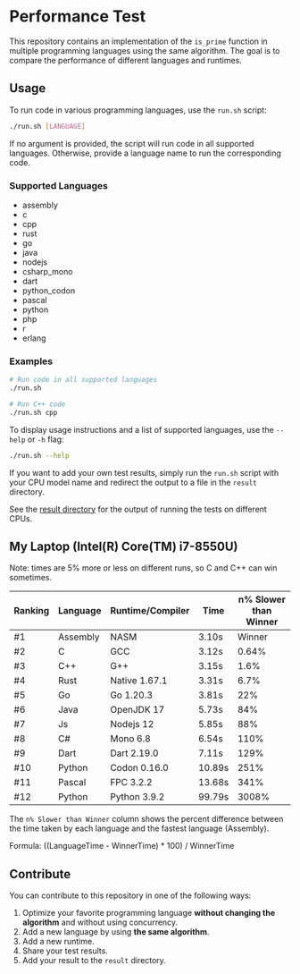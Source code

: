 # Performance Test

This repository contains an implementation of the `is_prime` function in multiple programming languages using the same algorithm. The goal is to compare the performance of different languages and runtimes.

## Usage

To run code in various programming languages, use the `run.sh` script:

```bash
./run.sh [LANGUAGE]
```

If no argument is provided, the script will run code in all supported languages. Otherwise, provide a language name to run the corresponding code.

### Supported Languages
- assembly
- c
- cpp
- rust
- go
- java
- nodejs
- csharp_mono
- dart
- python_codon
- pascal
- python
- php
- r
- erlang

### Examples
```bash
# Run code in all supported languages
./run.sh

# Run C++ code
./run.sh cpp
```

To display usage instructions and a list of supported languages, use the `--help` or `-h` flag:

```bash
./run.sh --help
```

If you want to add your own test results, simply run the `run.sh` script with your CPU model name and redirect the output to a file in the `result` directory.

See the [result directory](./result) for the output of running the tests on different CPUs.

## My Laptop (Intel(R) Core(TM) i7-8550U)

Note: times are 5% more or less on different runs, so C and C++ can win sometimes.

| Ranking | Language | Runtime/Compiler | Time   | n% Slower than Winner |
| ------- | -------- | ---------------- | ------ | --------------------- |
| #1      | Assembly | NASM             | 3.10s  | Winner                |
| #2      | C        | GCC              | 3.12s  | 0.64%                 |
| #3      | C++      | G++              | 3.15s  | 1.6%                  |
| #4      | Rust     | Native 1.67.1    | 3.31s  | 6.7%                  |
| #5      | Go       | Go 1.20.3        | 3.81s  | 22%                   |
| #6      | Java     | OpenJDK 17       | 5.73s  | 84%                   |
| #7      | Js       | Nodejs 12        | 5.85s  | 88%                   |
| #8      | C#       | Mono 6.8         | 6.54s  | 110%                  |
| #9      | Dart     | Dart 2.19.0      | 7.11s  | 129%                  |
| #10     | Python   | Codon 0.16.0     | 10.89s | 251%                  |
| #11     | Pascal   | FPC 3.2.2        | 13.68s | 341%                  |
| #12     | Python   | Python 3.9.2     | 99.79s | 3008%                 |

The `n% Slower than Winner` column shows the percent difference between the time taken by each language and the fastest language (Assembly).

Formula: ((LanguageTime - WinnerTime) * 100) / WinnerTime

## Contribute

You can contribute to this repository in one of the following ways:

1. Optimize your favorite programming language <b>without changing the algorithm</b> and without using concurrency.
2. Add a new language by using <b>the same algorithm</b>.
3. Add a new runtime.
4. Share your test results.
5. Add your result to the `result` directory.
